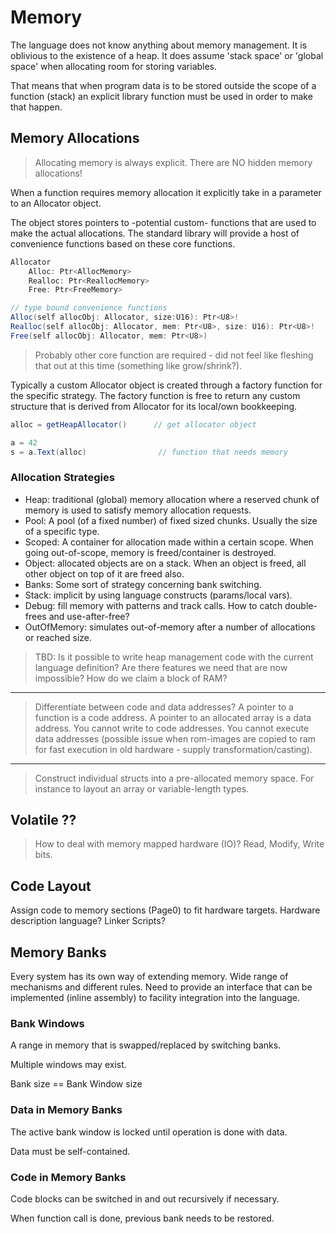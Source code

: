 # Memory

The language does not know anything about memory management. It is oblivious to the existence of a heap. It does assume 'stack space' or 'global space' when allocating room for storing variables.

That means that when program data is to be stored outside the scope of a function (stack) an explicit library function must be used in order to make that happen.

## Memory Allocations

> Allocating memory is always explicit. There are NO hidden memory allocations!

When a function requires memory allocation it explicitly take in a parameter to an Allocator object.

The object stores pointers to -potential custom- functions that are used to make the actual allocations. The standard library will provide a host of convenience functions based on these core functions.

```C#
Allocator
    Alloc: Ptr<AllocMemory>
    Realloc: Ptr<ReallocMemory>
    Free: Ptr<FreeMemory>

// type bound convenience functions
Alloc(self allocObj: Allocator, size:U16): Ptr<U8>!
Realloc(self allocObj: Allocator, mem: Ptr<U8>, size: U16): Ptr<U8>!
Free(self allocObj: Allocator, mem: Ptr<U8>)
```

> Probably other core function are required - did not feel like fleshing that out at this time (something like grow/shrink?).

Typically a custom Allocator object is created through a factory function for the specific strategy. The factory function is free to return any custom structure that is derived from Allocator for its local/own bookkeeping.

```C#
alloc = getHeapAllocator()      // get allocator object

a = 42
s = a.Text(alloc)                // function that needs memory
```

### Allocation Strategies

- Heap: traditional (global) memory allocation where a reserved chunk of memory is used to satisfy memory allocation requests.
- Pool: A pool (of a fixed number) of fixed sized chunks. Usually the size of a specific type.
- Scoped: A container for allocation made within a certain scope. When going out-of-scope, memory is freed/container is destroyed.
- Object: allocated objects are on a stack. When an object is freed, all other object on top of it are freed also.
- Banks: Some sort of strategy concerning bank switching.
- Stack: implicit by using language constructs (params/local vars).
- Debug: fill memory with patterns and track calls. How to catch double-frees and use-after-free?
- OutOfMemory: simulates out-of-memory after a number of allocations or reached size.

> TBD: Is it possible to write heap management code with the current language definition? Are there features we need that are now impossible? How do we claim a block of RAM?

---

> Differentiate between code and data addresses? A pointer to a function is a code address. A pointer to an allocated array is a data address. You cannot write to code addresses. You cannot execute data addresses (possible issue when rom-images are copied to ram for fast execution in old hardware - supply transformation/casting).

---

> Construct individual structs into a pre-allocated memory space. For instance to layout an array or variable-length types.


## Volatile ??

> How to deal with memory mapped hardware (IO)? Read, Modify, Write bits.

## Code Layout

Assign code to memory sections (Page0) to fit hardware targets.
Hardware description language? Linker Scripts?

## Memory Banks

Every system has its own way of extending memory. Wide range of mechanisms and different rules.
Need to provide an interface that can be implemented (inline assembly) to facility integration into the language.

### Bank Windows

A range in memory that is swapped/replaced by switching banks.

Multiple windows may exist.

Bank size == Bank Window size

### Data in Memory Banks

The active bank window is locked until operation is done with data.

Data must be self-contained.

### Code in Memory Banks

Code blocks can be switched in and out recursively if necessary.

When function call is done, previous bank needs to be restored.
